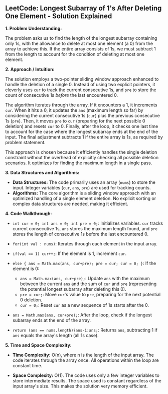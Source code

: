 ## LeetCode: Longest Subarray of 1's After Deleting One Element - Solution Explained

**1. Problem Understanding:**

The problem asks us to find the length of the longest subarray containing only 1s, with the allowance to delete at most one element (a 0) from the array to achieve this.  If the entire array consists of 1s, we must subtract 1 from the length to account for the condition of deleting at most one element.

**2. Approach / Intuition:**

The solution employs a two-pointer sliding window approach enhanced to handle the deletion of a single 0.  Instead of using two explicit pointers, it cleverly uses `cur` to track the current consecutive 1s, and `pre` to store the count of consecutive 1s *before* the last encountered 0.

The algorithm iterates through the array.  If it encounters a 1, it increments `cur`. When it hits a 0, it updates the `ans` (maximum length so far) by considering the current consecutive 1s (`cur`) plus the previous consecutive 1s (`pre`). Then, it moves `pre` to `cur` (preparing for the next possible 0 deletion) and resets `cur` to 0.  Finally, after the loop, it checks one last time to account for the case where the longest subarray ends at the end of the input. The final adjustment subtracts 1 if the entire array is 1s, as required by problem statement.

This approach is chosen because it efficiently handles the single deletion constraint without the overhead of explicitly checking all possible deletion scenarios. It optimizes for finding the maximum length in a single pass.

**3. Data Structures and Algorithms:**

* **Data Structures:** The code primarily uses an array (`nums`) to store the input.  Integer variables (`cur`, `ans`, `pre`) are used for tracking counts.
* **Algorithms:** The core algorithm is a sliding window approach with an optimized handling of a single element deletion. No explicit sorting or complex data structures are needed, making it efficient.

**4. Code Walkthrough:**

* `int cur = 0; int ans = 0; int pre = 0;`:  Initializes variables. `cur` tracks current consecutive 1s, `ans` stores the maximum length found, and `pre` stores the length of consecutive 1s before the last encountered 0.

* `for(int val : nums)`: Iterates through each element in the input array.

* `if(val == 1) cur++;`: If the element is 1, increment `cur`.

* `else { ans = Math.max(ans, cur+pre); pre = cur; cur = 0; }`:  If the element is 0:
    * `ans = Math.max(ans, cur+pre);`: Update `ans` with the maximum between the current `ans` and the sum of `cur` and `pre` (representing the potential longest subarray after deleting this 0).
    * `pre = cur;`:  Move `cur`'s value to `pre`, preparing for the next potential 0 deletion.
    * `cur = 0;`: Reset `cur` as a new sequence of 1s starts after the 0.

* `ans = Math.max(ans, cur+pre);`: After the loop, check if the longest subarray ends at the end of the array.

* `return (ans == nums.length)?ans-1:ans;`:  Returns `ans`, subtracting 1 if `ans` equals the array's length (all 1s case).

**5. Time and Space Complexity:**

* **Time Complexity:** O(n), where n is the length of the input array. The code iterates through the array once.  All operations within the loop are constant time.

* **Space Complexity:** O(1). The code uses only a few integer variables to store intermediate results. The space used is constant regardless of the input array's size.  This makes the solution very memory efficient.

